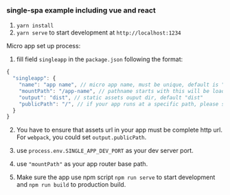 ### single-spa example including vue and react

1. `yarn install`
2. `yarn serve` to start development at `http://localhost:1234`

Micro app set up process: 

1. fill field `singleapp` in the `package.json` following the format:
```javascript
{
  "singleapp": {
    "name": "app name", // micro app name, must be unique, default is "name" of package.json
    "mountPath": "/app-name", // pathname starts with this will be loaded, default "/"
    "output": "dist", // static assets ouput dir, default "dist"
    "publicPath": "/", // if your app runs at a specific path, please set up this, default is "/"
  }
}
```

2. You have to ensure that assets url in your app must be complete http url. For `webpack`, you could set `output.publicPath`.

3. use `process.env.SINGLE_APP_DEV_PORT` as your dev server port.

4. use `"mountPath"` as your app router base path.

5. Make sure the app use npm script `npm run serve` to start development and `npm run build` to production build.
